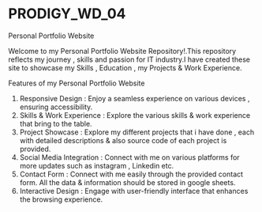 # PRODIGY_WD_04

Personal Portfolio Website

Welcome to my Personal Portfolio Website Repository!.This repository reflects my journey , skills and passion for IT industry.I have created these site to showcase my Skills , Education ,
my Projects & Work Experience. 

Features of my Personal Portfolio Website
1) Responsive Design : Enjoy a seamless experience on various devices , ensuring accessibility.
2) Skills & Work Experience : Explore the various skills & work experience that bring to the table.
3) Project Showcase : Explore my different projects that i have done , each with detailed descriptions & also source code of each project is provided.
4) Social Media Integration : Connect with me on various platforms for more updates such as instagram , Linkedin etc.
5) Contact Form : Connect with me easily through the provided contact form. All the data & information should be stored in google sheets.
6) Interactive Design : Engage with user-friendly interface that enhances the browsing experience.
